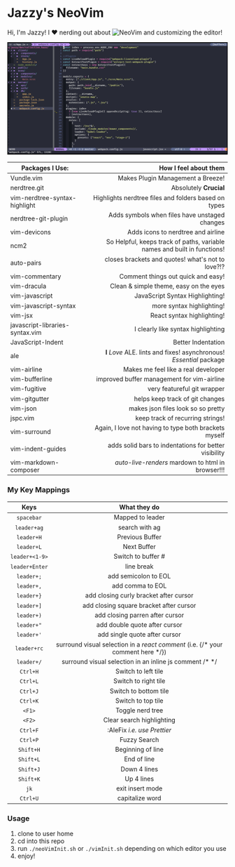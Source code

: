 # Jazzy's NeoVim

Hi, I'm Jazzy!
I :heart: nerding out about ![NeoVim](https://raw.githubusercontent.com/neovim/neovim.github.io/master/logos/favicon.ico) and customizing the editor!

![Vim Screenshot](https://raw.githubusercontent.com/jasminabasurita/.vim/master/vim.png)

| Packages I Use:                 |                                                    How I feel about them |
| ------------------------------- | -----------------------------------------------------------------------: |
| Vundle.vim                      |                                        Makes Plugin Management a Breeze! |
| nerdtree.git                    |                                                   Absolutely **Crucial** |
| vim-nerdtree-syntax-highlight   |                     Highlights nerdtree files and folders based on types |
| nerdtree-git-plugin             |                            Adds symbols when files have unstaged changes |
| vim-devicons                    |                                       Adds icons to nerdtree and airline |
| ncm2                   | So Helpful, keeps track of paths, variable names and built in functions! |
| auto-pairs                      |                        closes brackets and quotes! what's not to love?!? |
| vim-commentary                  |                                       Comment things out quick and easy! |
| vim-dracula                     |                                   Clean & simple theme, easy on the eyes |
| vim-javascript                  |                                          JavaScript Syntax Highlighting! |
| vim-javascript-syntax           |                                                more syntax highlighting! |
| vim-jsx                         |                                               React syntax highlighting! |
| javascript-libraries-syntax.vim |                                       I clearly like syntax highlighting |
| JavaScript-Indent               |                                                       Better Indentation |
| ale                             |     **I** _Love_ ALE. lints and fixes! asynchronous! _Essential_ package |
| vim-airline                     |                                      Makes me feel like a real developer |
| vim-bufferline                  |                               improved buffer management for vim-airline |
| vim-fugitive                    |                                              very featureful git wrapper |
| vim-gitgutter                   |                                          helps keep track of git changes |
| vim-json                        |                                       makes json files look so so pretty |
| jspc.vim                        |                                         keep track of recurring strings! |
| vim-surround                    |                    Again, I love not having to type both brackets myself |
| vim-indent-guides               |                    adds solid bars to indentations for better visibility |
| vim-markdown-composer           |                        _auto-live-renders_ mardown to html in browser!!! |

### My Key Mappings

|      Keys      |        What they do         |
| :------------: | :-------------------------: |
|   `spacebar`   |      Mapped to leader       |
|   `leader+ag`   |       search with ag       |
|   `leader+H`   |       Previous Buffer       |
|   `leader+L`   |         Next Buffer         |
| `leader+<1-9>` |     Switch to buffer #      |
|   `leader+Enter`   |         line break         |
|   `leader+;`   |         add semicolon to EOL         |
|   `leader+,`   |         add comma to EOL         |
|   `leader+}`   |         add closing curly bracket after cursor         |
|   `leader+]`   |         add closing square bracket after cursor         |
|   `leader+)`   |         add closing parren after cursor         |
|   `leader+"`   |         add double quote after cursor         |
|   `leader+'`   |         add single quote after cursor         |
|   `leader+rc`   |        surround visual selection in a _react comment_ (i.e. {/* your comment here */})         |
|   `leader+/`   |        surround visual selection in an inline js comment /* */         |
|    `Ctrl+H`    |     Switch to left tile     |
|    `Ctrl+L`    |    Switch to right tile     |
|    `Ctrl+J`    |    Switch to bottom tile    |
|    `Ctrl+K`    |     Switch to top tile      |
|     `<F1>`     |      Toggle nerd tree       |
|     `<F2>`     |  Clear search highlighting  |
|    `Ctrl+F`    | :AleFix _i.e. use Prettier_ |
|    `Ctrl+P`    | Fuzzy Search |
|   `Shift+H`    |      Beginning of line      |
|   `Shift+L`    |         End of line         |
|   `Shift+J`    |        Down 4 lines         |
|   `Shift+K`    |         Up 4 lines          |
|   `jk`    |         exit insert mode          |
|   `Ctrl+U`    |         capitalize word          |

### Usage

1.  clone to user home
2.  cd into this repo
3.  run `./neoVimInit.sh` or `./vimInit.sh` depending on which editor you use
4.  enjoy!

